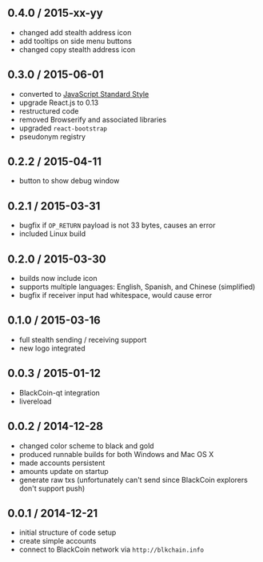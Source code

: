 0.4.0 / 2015-xx-yy
------------------
- changed add stealth address icon
- add tooltips on side menu buttons
- changed copy stealth address icon

0.3.0 / 2015-06-01
----------------------
- converted to [JavaScript Standard Style](https://github.com/feross/standard)
- upgrade React.js to 0.13
- restructured code
- removed Browserify and associated libraries
- upgraded `react-bootstrap`
- pseudonym registry

0.2.2 / 2015-04-11
------------------
- button to show debug window

0.2.1 / 2015-03-31
------------------
- bugfix if `OP_RETURN` payload is not 33 bytes, causes an error
- included Linux build

0.2.0 / 2015-03-30
------------------
- builds now include icon
- supports multiple languages: English, Spanish, and Chinese (simplified)
- bugfix if receiver input had whitespace, would cause error

0.1.0 / 2015-03-16
------------------
- full stealth sending / receiving support
- new logo integrated

0.0.3 / 2015-01-12
------------------
- BlackCoin-qt integration
- livereload

0.0.2 / 2014-12-28
------------------
- changed color scheme to black and gold
- produced runnable builds for both Windows and Mac OS X
- made accounts persistent
- amounts update on startup
- generate raw txs (unfortunately can't send since BlackCoin explorers don't support push)

0.0.1 / 2014-12-21
------------------
- initial structure of code setup
- create simple accounts
- connect to BlackCoin network via `http://blkchain.info`
